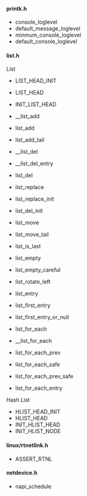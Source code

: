 
#### printk.h

* console_loglevel
* default_message_loglevel
* minmum_console_loglevel
* default_console_loglevel

#### list.h

List

* LIST_HEAD_INIT
* LIST_HEAD
* INIT_LIST_HEAD

* __list_add
* list_add
* list_add_tail

* __list_del
* __list_del_entry
* list_del

* list_replace
* list_replace_init
* list_del_init
* list_move
* list_move_tail

* list_is_last
* list_empty
* list_empty_careful
* list_rotate_left
 
* list_entry
* list_first_entry
* list_first_entry_or_null
* list_for_each
* __list_for_each
* list_for_each_prev
* list_for_each_safe
* list_for_each_prev_safe
* list_for_each_entry


Hash List

* HLIST_HEAD_INIT
* HLIST_HEAD
* INIT_HLIST_HEAD
* INIT_HLIST_NODE
 





#### linux/rtnetlink.h

* ASSERT_RTNL



#### netdevice.h

* napi_schedule